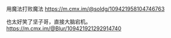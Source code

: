 
用魔法打败魔法 https://m.cmx.im/@soldg/109421958104746763

也太好笑了坚子哥，直接大脑宕机。 https://m.cmx.im/@Blur/109421921292914740

